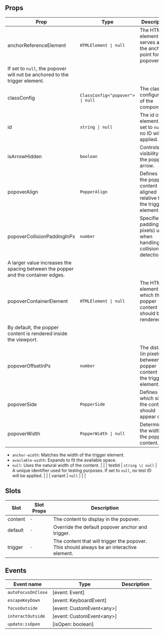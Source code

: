 <!-- This file is automatically generated, do not edit manually. -->

## Props

| Prop | Type | Description | Default |
| ---- | ---- | ----------- | ------- |
| anchorReferenceElement | `HTMLElement \| null` | The HTML element that serves as the anchor point for the popover.
If set to `null`, the popover will not be anchored to the trigger element. |  |
| classConfig | `ClassConfig<"popover"> \| null` | The class configuration of the component. |  |
| id | `string \| null` | The id of the element. If set to `null`, no ID will be applied. |  |
| isArrowHidden | `boolean` | Controls the visibility of the popper arrow. |  |
| popoverAlign | `PopperAlign` | Defines how the popper content is aligned relative to the trigger element. |  |
| popoverCollisionPaddingInPx | `number` | Specifies the padding (in pixels) used when handling collision detection.
A larger value increases the spacing between the popper and the container edges. |  |
| popoverContainerElement | `HTMLElement \| null` | The HTML element in which the popper content should be rendered.
By default, the popper content is rendered inside the viewport. |  |
| popoverOffsetInPx | `number` | The distance (in pixels) between the popper content and the trigger element. |  |
| popoverSide | `PopperSide` | Defines which side the content should appear on. |  |
| popoverWidth | `PopperWidth \| null` | Determines the width of the popper content.
- `anchor-width`: Matches the width of the trigger element.
- `available-width`: Expands to fit the available space.
- `null`: Uses the natural width of the content. |  |
| testId | `string \| null` | A unique identifier used for testing purposes. If set to `null`, no test ID will be applied. |  |
| variant | `null` |  |  |


## Slots

| Slot | Slot Props | Description |
| --------- | ---- | ----------- |
| content | `-` | The content to display in the popover. |
| default | `-` | Override the default popover anchor and trigger. |
| trigger | `-` | The content that will trigger the popover. This should always be an interactive element. |


## Events

| Event name | Type | Description |
| ---------- | ---- | ----------- |
| `autoFocusOnClose` | [event: Event] |  |
| `escapeKeyDown` | [event: KeyboardEvent] |  |
| `focusOutside` | [event: CustomEvent\<any\>] |  |
| `interactOutside` | [event: CustomEvent\<any\>] |  |
| `update:isOpen` | [isOpen: boolean] |  |

